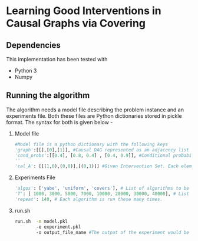 # Learning Good Interventions in Causal Graphs via Covering

## Dependencies
This implementation has been tested with
- Python 3
- Numpy


## Running the algorithm
The algorithm needs a model file describing the problem instance and an experiments file. Both these files are Python dictionaries stored in pickle format. The syntax for both is given below -

1. Model file
    ```python
    #Model file is a python dictionary with the following keys
    'graph':[[],[0],[1]], #Causal DAG represented as an adjacency list with the last node as the reward node
    'cond_probs':[[0.4], [0.8, 0.4] , [0.4, 0.9]], #Conditional probability of each node taking value 1 given an assignement to its parents. The elements in the list are indexed according the the value assignment to the parent. For example, P(Node2 =1 | Parents(Node2)= '101') would be available at cond_probs[1][5]
    ''
    'cal_A': [[(1,0),(0,0)],[(0,1)]] #Given Intervention Set. Each element of the tuple (a,b) represents the intervened node (a) and the assigned value to the node (b) respectively.
    ```
2. Experiments File

    ```python
    'algos': ['yabe', 'uniform', 'covers'], # List of algorithms to be run.
    'T': [ 1000, 3000, 5000, 7000, 10000, 20000, 30000, 40000], # List of time horizons. The algorithms are run for each value of T separately. 
    'repeat': 140, # Each algorithm is run these many times. 

    ```

3. run.sh
    ```bash 
    run.sh  -m model.pkl 
            -e experiment.pkl 
            -o output_file_name #The output of the experiment would be stored in this file
    ```

